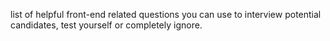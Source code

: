 list of helpful front-end related questions you can use to interview potential candidates, test yourself or completely ignore.
